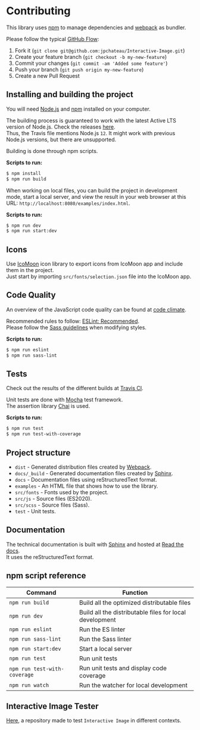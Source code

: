 # Contributing

This library uses [npm](https://www.npmjs.com/) to manage dependencies and [webpack](https://webpack.js.org/) as bundler.

Please follow the typical [GitHub Flow](https://guides.github.com/introduction/flow/):
1. Fork it (`git clone git@github.com:jpchateau/Interactive-Image.git`)
2. Create your feature branch (`git checkout -b my-new-feature`)
3. Commit your changes (`git commit -am 'Added some feature'`)
4. Push your branch (`git push origin my-new-feature`)
5. Create a new Pull Request

## Installing and building the project

You will need [Node.js](https://nodejs.org/) and [npm](https://www.npmjs.com/) installed on your computer.

The building process is guaranteed to work with the latest Active LTS version of Node.js.
Check the releases [here](https://nodejs.org/en/about/releases/).  
Thus, the Travis file mentions Node.js `12`. It might work with previous Node.js versions, but there are unsupported.

Building is done through npm scripts.

**Scripts to run:**

```sh
$ npm install
$ npm run build
```

When working on local files, you can build the project in development mode, start a local server, and view the result in
your web browser at this URL: `http://localhost:8080/examples/index.html`.

**Scripts to run:**

```sh
$ npm run dev
$ npm run start:dev
```

## Icons

Use [IcoMoon](https://icomoon.io/) icon library to export icons from IcoMoon app and include them in the project.  
Just start by importing `src/fonts/selection.json` file into the IcoMoon app.

## Code Quality

An overview of the JavaScript code quality can be found at [code climate](https://codeclimate.com/github/jpchateau/Interactive-Image).

Recommended rules to follow: [ESLint: Recommended](https://eslint.org/docs/rules/).  
Please follow the [Sass guidelines](https://sass-guidelin.es/) when modifying styles.

**Scripts to run:**

```sh
$ npm run eslint
$ npm run sass-lint
```

## Tests

Check out the results of the different builds at [Travis CI](https://travis-ci.org/jpchateau/Interactive-Image).

Unit tests are done with [Mocha](https://mochajs.org/) test framework.  
The assertion library [Chai](https://www.chaijs.com/) is used.

**Scripts to run:**

```sh
$ npm run test
$ npm run test-with-coverage
```

## Project structure

* `dist` - Generated distribution files created by [Webpack](https://webpack.js.org/).
* `docs/_build` - Generated documentation files created by [Sphinx](http://www.sphinx-doc.org/en/master/).
* `docs` - Documentation files using reStructuredText format.
* `examples` - An HTML file that shows how to use the library.
* `src/fonts` - Fonts used by the project.
* `src/js` - Source files (ES2020).
* `src/scss` - Source files (Sass).
* `test` - Unit tests.

## Documentation

The technical documentation is built with [Sphinx](http://www.sphinx-doc.org/en/master/) and hosted at [Read the docs](https://interactive-image.readthedocs.io).  
It uses the reStructuredText format.

## npm script reference

| Command                      | Function                                                |
| ---------------------------- | ------------------------------------------------------- |
| `npm run build`              | Build all the optimized distributable files             |
| `npm run dev`                | Build all the distributable files for local development |
| `npm run eslint`             | Run the ES linter                                       |
| `npm run sass-lint`          | Run the Sass linter                                     |
| `npm run start:dev`          | Start a local server                                    |
| `npm run test`               | Run unit tests                                          |
| `npm run test-with-coverage` | Run unit tests and display code coverage                |
| `npm run watch`              | Run the watcher for local development                   |

## Interactive Image Tester

[Here](https://github.com/jpchateau/interactive-image-tester), a repository made to test `Interactive Image` in different contexts.